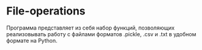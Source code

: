 # File-operations
Программа представляет из себя набор функций, позволяющих реализовывать работу с файлами форматов .pickle, .csv и .txt в удобном формате на Python.
